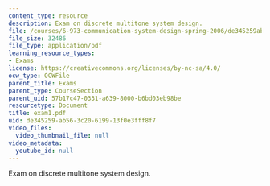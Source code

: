 ```yaml
---
content_type: resource
description: Exam on discrete multitone system design.
file: /courses/6-973-communication-system-design-spring-2006/de345259ab563c20619913f0e3fff8f7_exam1.pdf
file_size: 32486
file_type: application/pdf
learning_resource_types:
- Exams
license: https://creativecommons.org/licenses/by-nc-sa/4.0/
ocw_type: OCWFile
parent_title: Exams
parent_type: CourseSection
parent_uid: 57b17c47-0331-a639-8000-b6bd03eb98be
resourcetype: Document
title: exam1.pdf
uid: de345259-ab56-3c20-6199-13f0e3fff8f7
video_files:
  video_thumbnail_file: null
video_metadata:
  youtube_id: null
---
```

Exam on discrete multitone system design.